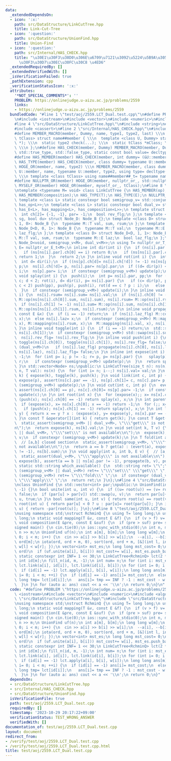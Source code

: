 ```yaml
---
data:
  _extendedDependsOn:
  - icon: ':x:'
    path: src/DataStructure/LinkCutTree.hpp
    title: Link-Cut-Tree
  - icon: ':question:'
    path: src/DataStructure/UnionFind.hpp
    title: Union-Find
  - icon: ':question:'
    path: src/Internal/HAS_CHECK.hpp
    title: "\u30E1\u30F3\u30D0\u306E\u6709\u7121\u3092\u5224\u5B9A\u3059\u308B\u30C6\
      \u30F3\u30D7\u30EC\u30FC\u30C8 \u4ED6"
  _extendedRequiredBy: []
  _extendedVerifiedWith: []
  _isVerificationFailed: true
  _pathExtension: cpp
  _verificationStatusIcon: ':x:'
  attributes:
    '*NOT_SPECIAL_COMMENTS*': ''
    PROBLEM: https://onlinejudge.u-aizu.ac.jp/problems/2559
    links:
    - https://onlinejudge.u-aizu.ac.jp/problems/2559
  bundledCode: "#line 1 \"test/aoj/2559.LCT_Dual.test.cpp\"\n#define PROBLEM \"https://onlinejudge.u-aizu.ac.jp/problems/2559\"\
    \n#include <iostream>\n#include <vector>\n#include <numeric>\n#include <algorithm>\n\
    #line 4 \"src/DataStructure/LinkCutTree.hpp\"\n#include <string>\n#include <cstddef>\n\
    #include <cassert>\n#line 2 \"src/Internal/HAS_CHECK.hpp\"\n#include <type_traits>\n\
    #define MEMBER_MACRO(member, Dummy, name, type1, type2, last) \\\n template <class\
    \ tClass> struct name##member { \\\n  template <class U, Dummy> static type1 check(U\
    \ *); \\\n  static type2 check(...); \\\n  static tClass *mClass; \\\n  last;\
    \ \\\n };\n#define HAS_CHECK(member, Dummy) MEMBER_MACRO(member, Dummy, has_,\
    \ std::true_type, std::false_type, static const bool value= decltype(check(mClass))::value)\n\
    #define HAS_MEMBER(member) HAS_CHECK(member, int dummy= (&U::member, 0))\n#define\
    \ HAS_TYPE(member) HAS_CHECK(member, class dummy= typename U::member)\n#define\
    \ HOGE_OR(member, name, type2) \\\n MEMBER_MACRO(member, class dummy= typename\
    \ U::member, name, typename U::member, type2, using type= decltype(check(mClass)))\
    \ \\\n template <class tClass> using name##member##_t= typename name##member<tClass>::type;\n\
    #define NULLPTR_OR(member) HOGE_OR(member, nullptr_or_, std::nullptr_t);\n#define\
    \ MYSELF_OR(member) HOGE_OR(member, myself_or_, tClass);\n#line 8 \"src/DataStructure/LinkCutTree.hpp\"\
    \ntemplate <typename M= void> class LinkCutTree {\n HAS_MEMBER(op);\n HAS_MEMBER(mapping);\n\
    \ HAS_MEMBER(composition);\n HAS_TYPE(T);\n HAS_TYPE(E);\n NULLPTR_OR(T);\n NULLPTR_OR(E);\n\
    \ template <class L> static constexpr bool semigroup_v= std::conjunction_v<has_T<L>,\
    \ has_op<L>>;\n template <class L> static constexpr bool dual_v= std::conjunction_v<has_T<L>,\
    \ has_E<L>, has_mapping<L>, has_composition<L>>;\n template struct Node_B {\n\
    \  int ch[2]= {-1, -1}, par= -1;\n  bool rev_flg;\n };\n template <class D, bool\
    \ sg, bool du> struct Node_D: Node_B {};\n template <class D> struct Node_D<D,\
    \ 1, 0>: Node_B {\n  typename M::T val, sum, rsum;\n };\n template <class D> struct\
    \ Node_D<D, 0, 1>: Node_B {\n  typename M::T val;\n  typename M::E laz;\n  bool\
    \ laz_flg;\n };\n template <class D> struct Node_D<D, 1, 1>: Node_B {\n  typename\
    \ M::T val, sum, rsum;\n  typename M::E laz;\n  bool laz_flg;\n };\n using Node=\
    \ Node_D<void, semigroup_v<M>, dual_v<M>>;\n using T= nullptr_or_T_t<M>;\n using\
    \ E= nullptr_or_E_t<M>;\n inline int dir(int i) {\n  if (ns[i].par != -1) {\n\
    \   if (ns[ns[i].par].ch[0] == i) return 0;\n   if (ns[ns[i].par].ch[1] == i)\
    \ return 1;\n  }\n  return 2;\n }\n inline void rot(int i) {\n  int p= ns[i].par;\n\
    \  int d= dir(i);\n  if ((ns[p].ch[d]= ns[i].ch[!d]) != -1) ns[ns[p].ch[d]].par=\
    \ p;\n  ns[i].ch[!d]= p, ns[i].par= ns[p].par;\n  if ((d= dir(p)) < 2) ns[ns[p].par].ch[d]=\
    \ i;\n  ns[p].par= i;\n  if constexpr (semigroup_v<M>) update(p);\n }\n inline\
    \ void splay(int i) {\n  push(i);\n  int p= ns[i].par, pp;\n  for (int d= dir(i),\
    \ c; d < 2; rot(i), d= dir(i), p= ns[i].par) {\n   if (c= dir(p), pp= ns[p].par;\
    \ c < 2) push(pp), push(p), push(i), rot(d == c ? p : i);\n   else push(p), push(i);\n\
    \  }\n  if constexpr (semigroup_v<M>) update(i);\n }\n inline void update(int\
    \ i) {\n  ns[i].rsum= ns[i].sum= ns[i].val;\n  if (ns[i].ch[0] != -1) ns[i].sum=\
    \ M::op(ns[ns[i].ch[0]].sum, ns[i].sum), ns[i].rsum= M::op(ns[i].rsum, ns[ns[i].ch[0]].rsum);\n\
    \  if (ns[i].ch[1] != -1) ns[i].sum= M::op(ns[i].sum, ns[ns[i].ch[1]].sum), ns[i].rsum=\
    \ M::op(ns[ns[i].ch[1]].rsum, ns[i].rsum);\n }\n inline void propagate(int i,\
    \ const E &x) {\n  if (i == -1) return;\n  if (ns[i].laz_flg) M::composition(ns[i].laz,\
    \ x);\n  else ns[i].laz= x;\n  if constexpr (semigroup_v<M>) M::mapping(ns[i].sum,\
    \ x), M::mapping(ns[i].rsum, x);\n  M::mapping(ns[i].val, x), ns[i].laz_flg= true;\n\
    \ }\n inline void toggle(int i) {\n  if (i == -1) return;\n  std::swap(ns[i].ch[0],\
    \ ns[i].ch[1]);\n  if constexpr (semigroup_v<M>) std::swap(ns[i].sum, ns[i].rsum);\n\
    \  ns[i].rev_flg= !ns[i].rev_flg;\n }\n inline void push(int i) {\n  if (ns[i].rev_flg)\
    \ toggle(ns[i].ch[0]), toggle(ns[i].ch[1]), ns[i].rev_flg= false;\n  if constexpr\
    \ (dual_v<M>)\n   if (ns[i].laz_flg) propagate(ns[i].ch[0], ns[i].laz), propagate(ns[i].ch[1],\
    \ ns[i].laz), ns[i].laz_flg= false;\n }\n inline int expose(int i) {\n  int r=\
    \ -1;\n  for (int p= i; p != -1; r= p, p= ns[p].par) {\n   splay(p), ns[p].ch[1]=\
    \ r;\n   if constexpr (semigroup_v<M>) update(p);\n  }\n  return splay(i), r;\n\
    \ }\n std::vector<Node> ns;\npublic:\n LinkCutTree(size_t n): ns(n) {}\n LinkCutTree(size_t\
    \ n, T val): ns(n) {\n  for (int i= n; i--;) ns[i].val= val;\n }\n void evert(int\
    \ k) { expose(k), toggle(k), push(k); }\n void link(int c, int p) {\n  evert(c),\
    \ expose(p), assert(ns[c].par == -1), ns[p].ch[1]= c, ns[c].par= p;\n  if constexpr\
    \ (semigroup_v<M>) update(p);\n }\n void cut(int c, int p) {\n  evert(p), expose(c),\
    \ assert(ns[c].ch[0] == p), ns[c].ch[0]= ns[p].par= -1;\n  if constexpr (semigroup_v<M>)\
    \ update(c);\n }\n int root(int x) {\n  for (expose(x);; x= ns[x].ch[0])\n   if\
    \ (push(x); ns[x].ch[0] == -1) return splay(x), x;\n }\n int parent(int x) {\n\
    \  if (expose(x), x= ns[x].ch[0]; x == -1) return -1;\n  for (;; x= ns[x].ch[1])\n\
    \   if (push(x); ns[x].ch[1] == -1) return splay(x), x;\n }\n int lca(int x, int\
    \ y) { return x == y ? x : (expose(x), y= expose(y), ns[x].par == -1) ? -1 : y;\
    \ }\n const T &operator[](int k) { return get(k); }\n const T &get(int k) {\n\
    \  static_assert(semigroup_v<M> || dual_v<M>, \"\\\"get\\\" is not available\\\
    n\");\n  return expose(k), ns[k].val;\n }\n void set(int k, T v) {\n  static_assert(semigroup_v<M>\
    \ || dual_v<M>, \"\\\"set\\\" is not available\\n\");\n  expose(k), ns[k].val=\
    \ v;\n  if constexpr (semigroup_v<M>) update(k);\n }\n T fold(int a, int b) {\
    \  // [a,b] closed section\n  static_assert(semigroup_v<M>, \"\\\"fold\\\" is\
    \ not available\\n\");\n  return a == b ? get(a) : (evert(a), expose(b), assert(ns[a].par\
    \ != -1), ns[b].sum);\n }\n void apply(int a, int b, E v) {  // [a,b] closed section\n\
    \  static_assert(dual_v<M>, \"\\\"apply\\\" is not available\\n\");\n  evert(a),\
    \ expose(b), assert(a == b || ns[a].par != -1), propagate(b, v), push(b);\n }\n\
    \ static std::string which_available() {\n  std::string ret= \"\";\n  if constexpr\
    \ (semigroup_v<M> || dual_v<M>) ret+= \"\\\"set\\\" \\\"get\\\" \";\n  if constexpr\
    \ (semigroup_v<M>) ret+= \"\\\"fold\\\" \";\n  if constexpr (dual_v<M>) ret+=\
    \ \"\\\"apply\\\" \";\n  return ret;\n }\n};\n#line 4 \"src/DataStructure/UnionFind.hpp\"\
    \nclass UnionFind {\n std::vector<int> par;\npublic:\n UnionFind(int n): par(n,\
    \ -1) {}\n bool unite(int u, int v) {\n  if ((u= root(u)) == (v= root(v))) return\
    \ false;\n  if (par[u] > par[v]) std::swap(u, v);\n  return par[u]+= par[v], par[v]=\
    \ u, true;\n }\n bool same(int u, int v) { return root(u) == root(v); }\n int\
    \ root(int u) { return par[u] < 0 ? u : par[u]= root(par[u]); }\n int size(int\
    \ u) { return -par[root(u)]; }\n};\n#line 8 \"test/aoj/2559.LCT_Dual.test.cpp\"\
    \nusing namespace std;\nstruct RchminQ {\n using T= long long;\n using E= long\
    \ long;\n static void mapping(T &v, const E &f) {\n  if (v > f) v= f;\n }\n static\
    \ void composition(E &pre, const E &suf) {\n  if (pre > suf) pre= suf;\n }\n};\n\
    signed main() {\n cin.tie(0);\n ios::sync_with_stdio(0);\n int n, m;\n cin >>\
    \ n >> m;\n UnionFind uf(n);\n int a[m], b[m];\n long long w[m];\n for (int i=\
    \ 0; i < m; i++) {\n  cin >> a[i] >> b[i] >> w[i];\n  --a[i], --b[i];\n }\n int\
    \ ord[m];\n iota(ord, ord + m, 0), sort(ord, ord + m, [&](int l, int r) { return\
    \ w[l] < w[r]; });\n vector<int> mst_es;\n long long mst_cost= 0;\n for (int i:\
    \ ord)\n  if (uf.unite(a[i], b[i])) mst_cost+= w[i], mst_es.push_back(i);\n\n\
    \ static constexpr int INF= 1 << 30;\n LinkCutTree<RchminQ> lct(2 * n - 1, INF);\n\
    \ int id[m];\n fill_n(id, m, -1);\n int num= n;\n for (int i: mst_es) id[i]= num++,\
    \ lct.link(a[i], id[i]), lct.link(id[i], b[i]);\n for (int i= 0; i < m; ++i)\n\
    \  if (id[i] == -1) lct.apply(a[i], b[i], w[i]);\n long long ans[m];\n for (int\
    \ i= 0; i < m; ++i) {\n  if (id[i] == -1) ans[i]= mst_cost;\n  else {\n   long\
    \ long tmp= lct[id[i]];\n   ans[i]= tmp == INF ? -1 : mst_cost - w[i] + tmp;\n\
    \  }\n }\n for (auto a: ans) cout << a << '\\n';\n return 0;\n}\n"
  code: "#define PROBLEM \"https://onlinejudge.u-aizu.ac.jp/problems/2559\"\n#include\
    \ <iostream>\n#include <vector>\n#include <numeric>\n#include <algorithm>\n#include\
    \ \"src/DataStructure/LinkCutTree.hpp\"\n#include \"src/DataStructure/UnionFind.hpp\"\
    \nusing namespace std;\nstruct RchminQ {\n using T= long long;\n using E= long\
    \ long;\n static void mapping(T &v, const E &f) {\n  if (v > f) v= f;\n }\n static\
    \ void composition(E &pre, const E &suf) {\n  if (pre > suf) pre= suf;\n }\n};\n\
    signed main() {\n cin.tie(0);\n ios::sync_with_stdio(0);\n int n, m;\n cin >>\
    \ n >> m;\n UnionFind uf(n);\n int a[m], b[m];\n long long w[m];\n for (int i=\
    \ 0; i < m; i++) {\n  cin >> a[i] >> b[i] >> w[i];\n  --a[i], --b[i];\n }\n int\
    \ ord[m];\n iota(ord, ord + m, 0), sort(ord, ord + m, [&](int l, int r) { return\
    \ w[l] < w[r]; });\n vector<int> mst_es;\n long long mst_cost= 0;\n for (int i:\
    \ ord)\n  if (uf.unite(a[i], b[i])) mst_cost+= w[i], mst_es.push_back(i);\n\n\
    \ static constexpr int INF= 1 << 30;\n LinkCutTree<RchminQ> lct(2 * n - 1, INF);\n\
    \ int id[m];\n fill_n(id, m, -1);\n int num= n;\n for (int i: mst_es) id[i]= num++,\
    \ lct.link(a[i], id[i]), lct.link(id[i], b[i]);\n for (int i= 0; i < m; ++i)\n\
    \  if (id[i] == -1) lct.apply(a[i], b[i], w[i]);\n long long ans[m];\n for (int\
    \ i= 0; i < m; ++i) {\n  if (id[i] == -1) ans[i]= mst_cost;\n  else {\n   long\
    \ long tmp= lct[id[i]];\n   ans[i]= tmp == INF ? -1 : mst_cost - w[i] + tmp;\n\
    \  }\n }\n for (auto a: ans) cout << a << '\\n';\n return 0;\n}"
  dependsOn:
  - src/DataStructure/LinkCutTree.hpp
  - src/Internal/HAS_CHECK.hpp
  - src/DataStructure/UnionFind.hpp
  isVerificationFile: true
  path: test/aoj/2559.LCT_Dual.test.cpp
  requiredBy: []
  timestamp: '2023-10-29 20:17:22+09:00'
  verificationStatus: TEST_WRONG_ANSWER
  verifiedWith: []
documentation_of: test/aoj/2559.LCT_Dual.test.cpp
layout: document
redirect_from:
- /verify/test/aoj/2559.LCT_Dual.test.cpp
- /verify/test/aoj/2559.LCT_Dual.test.cpp.html
title: test/aoj/2559.LCT_Dual.test.cpp
---
```

